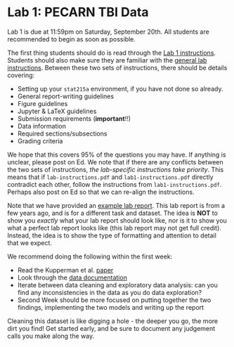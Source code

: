 # Lab 1: PECARN TBI Data

Lab 1 is due at 11:59pm on Saturday, September 20th. All students are recommended to begin as soon as possible.

The first thing students should do is read through the [Lab 1 instructions](https://github.com/NicolasSanchez95/stat-215-a-gsi/blob/main/lab1/instructions/lab1-instructions.pdf). Students should also make sure they are familiar with the [general lab instructions](https://github.com/NicolasSanchez95/stat-215-a-gsi/blob/main/general/week1/lab-instructions.pdf). Between these two sets of instructions, there should be details covering:
- Setting up your `stat215a` environment, if you have not done so already.
- General report-writing guidelines
- Figure guidelines
- Jupyter & LaTeX guidelines
- Submission requirements (**important**!!)
- Data information
- Required sections/subsections
- Grading criteria

We hope that this covers 95% of the questions you may have. If anything is unclear, please post on Ed. We note that if there are any conflicts between the two sets of instructions, *the lab-specific instructions take priority*. This means that if `lab-instructions.pdf` and `lab1-instructions.pdf` directly contradict each other, follow the instructions from `lab1-instructions.pdf`. Perhaps also post on Ed so that we can re-align the instructions.

Note that we have provided an [example lab report](https://github.com/NicolasSanchez95/stat-215-a-gsi/blob/main/lab1/instructions/example_lab_report.pdf). This lab report is from a few years ago, and is for a different task and dataset. The idea is **NOT** to show you *exactly* what your lab report should look like, nor is it to show you what a perfect lab report looks like (this lab report may not get full credit). Instead, the idea is to show the type of formatting and attention to detail that we expect.

We recommend doing the following within the first week:
- Read the Kupperman et al. [paper](https://github.com/NicolasSanchez95/stat-215-a-gsi/blob/main/lab1/documents/Kuppermann_2009_The-Lancet_000.pdf)
- Look through the [data documentation](https://github.com/NicolasSanchez95/stat-215-a-gsi/blob/main/lab1/data/TBI%20PUD%20Documentation%2010-08-2013.xlsx)
- Iterate between data cleaning and exploratory data analysis: can you find any inconsistencies in the data as you do data exploration?
- Second Week should be more focused on putting together the two findings, implementing the two models and writing up the report

Cleaning this dataset is like digging a hole - the deeper you go, the more dirt you find! Get started early, and be sure to document any judgement calls you make along the way.
